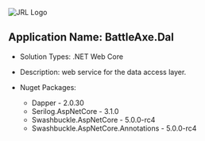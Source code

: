 ![JRL Logo](http://jimmyloforti.com/_common/images/jrl_logo2.png)

## Application Name: BattleAxe.Dal ##

* Solution Types: .NET Web Core

* Description: web service for the data access layer.

* Nuget Packages:
	* Dapper - 2.0.30
	* Serilog.AspNetCore - 3.1.0
	* Swashbuckle.AspNetCore - 5.0.0-rc4
	* Swashbuckle.AspNetCore.Annotations - 5.0.0-rc4
